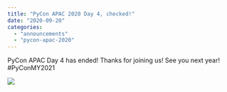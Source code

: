 ```yaml
---
title: "PyCon APAC 2020 Day 4, checked!"
date: "2020-09-20"
categories: 
  - "announcements"
  - "pycon-apac-2020"
---
```


PyCon APAC Day 4 has ended! Thanks for joining us! See you next year! #PyConMY2021

![](https://pyconmy.files.wordpress.com/2020/09/ends4.png?w=1024)
